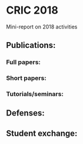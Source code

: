 # CRIC 2018
Mini-report on 2018 activities

## Publications:

### Full papers:

### Short papers:

### Tutorials/seminars:

## Defenses:

## Student exchange:
